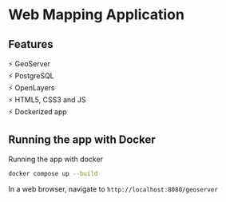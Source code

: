 # Web Mapping Application

## Features

⚡️ GeoServer\
⚡️ PostgreSQL\
⚡️ OpenLayers\
⚡️ HTML5, CSS3 and JS\
⚡️ Dockerized app

## Running the app with Docker

Running the app with docker

```bash
docker compose up --build
```

In a web browser, navigate to `http://localhost:8080/geoserver`
